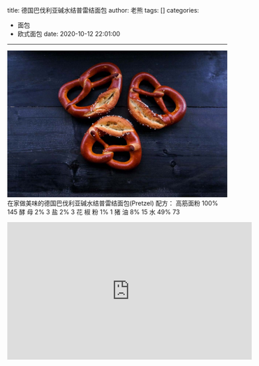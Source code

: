 title: 德国巴伐利亚碱水结普雷结面包
author: 老熊
tags: []
categories:
  - 面包
  - 欧式面包
date: 2020-10-12 22:01:00
---
![](/images/pasted-9.jpg)
在家做美味的德国巴伐利亚碱水结普雷结面包(Pretzel)
配方：
高筋面粉   100%     145
酵      母   2%        3
盐            2%        3
花  椒 粉   1%         1
猪      油   8%        15
水            49%      73

<iframe width="560" height="315" src="https://www.youtube.com/embed/Ivjm4UaFlxw" frameborder="0" allow="accelerometer; autoplay; clipboard-write; encrypted-media; gyroscope; picture-in-picture" allowfullscreen></iframe>